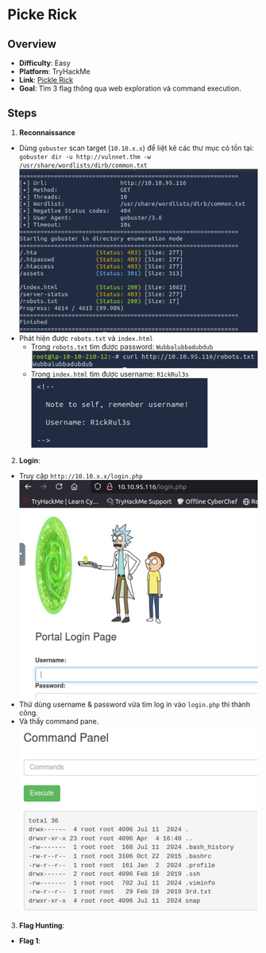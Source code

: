# Picke Rick

## Overview
- **Difficulty**: Easy
- **Platform**: TryHackMe
- **Link**: [Pickle Rick](https://tryhackme.com/room/picklerick)
- **Goal**: Tìm 3 flag thông qua web exploration và command execution.

## Steps
1. **Reconnaissance**
- Dùng `gobuster` scan target (`10.10.x.x`) để liệt kê các thư mục có tồn tại: `gobuster dir -u http://vulnnet.thm -w /usr/share/wordlists/dirb/common.txt`
![Gobuster Scan](images/gobuster-scan.PNG)
- Phát hiện được `robots.txt` và `index.html`
  + Trong `robots.txt` tìm được password: `Wubbalubbadubdub`
    ![robots.txt](images/robots.PNG)
  + Trong `index.html` tìm được username: `R1ckRul3s`
    ![index.html](images/index.PNG)
    
2. **Login**:
- Truy cập `http://10.10.x.x/login.php`
![login](images/login.PNG)
- Thử dùng username & password vừa tìm log in vào `login.php` thì thành công.
- Và thấy command pane.
![Command Pane](images/command-pane.PNG)

3. **Flag Hunting**:
- **Flag 1**:
